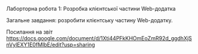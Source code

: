 Лаборторна робота 1: Розробка клієнтської частини Web-додатка

Загальне завдання: розробити клієнтську частину Web-додатку.

Посилання на звіт https://docs.google.com/document/d/1Xti44PFkKHOmEoZmR92d_ggdhXjSnVylEXY1E0fMIbE/edit?usp=sharing
